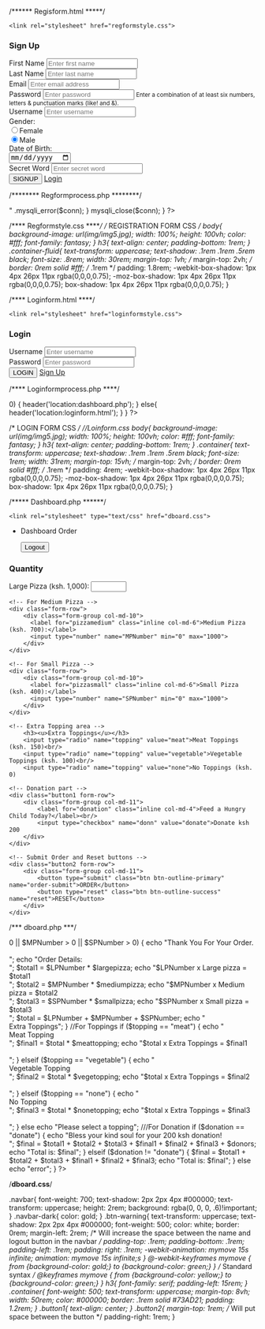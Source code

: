 /****** Regisform.html *****/

<!DOCTYPE html>
<html>
<head>
	<title>Registration Form</title>
	<meta charset="utf-8">
	<meta name="viewport" content="width=device-width, initial-scale=1">
	<link rel="stylesheet" href="https://maxcdn.bootstrapcdn.com/bootstrap/4.3.1/css/bootstrap.min.css">
	<script src="https://ajax.googleapis.com/ajax/libs/jquery/3.3.1/jquery.min.js"></script>
	<script src="https://cdnjs.cloudflare.com/ajax/libs/popper.js/1.14.7/umd/popper.min.js"></script>
	<script src="https://maxcdn.bootstrapcdn.com/bootstrap/4.3.1/js/bootstrap.min.js"></script>
	<script src="https://use.fontawesome.com/releases/v5.7.0/js/all.js"></script>

	<link rel="stylesheet" href="regformstyle.css">
</head>
<body>
<div class="container-fluid">
<form action="regformprocess.php" method="POST">
	<h3>Sign Up</h3>
<!-- First Name -->
  <div class="form-row">
	<div class="form-group col-md-6">
		<label for="firstname">First Name</label>
		<input type="text" name="firstname" class="form-control" required="true" placeholder="Enter first name"/>
	</div>
<!-- Last Name -->
	<div class="form-group col-md-6">
		<label for="Lastname">Last Name</label>
		<input type="text" name="lastname" class="form-control" required="true" placeholder="Enter last name"/>
	</div>
  </div>
<!-- Email -->
  <div class="form-row">
	<div class="form-group col-sm-12">
	  <label for="email">Email</label>
	  <input type="email" name="email" class="form-control" required="true" placeholder="Enter email address" />
	</div>
  </div>
<!-- Password -->
  <div class="form-row">
    <div class="form-group col-sm-12">
      <label for="password">Password</label>
      <input type="password" name="password" class="form-control" required="true" placeholder="Enter password" />
      <small>Enter a combination of at least six numbers, letters & punctuation marks (like! and &).</small>
    </div>
  </div>
<!-- Username -->
  <div class="form-row">
    <div class="form-group col-sm-12">
      <label for="username">Username</label>
      <input type="text" name="username" class="form-control" required="true" placeholder="Enter username" />
    </div>
  </div>
<!-- Gender -->
  <div class="form-row">
  	<label for="gender" class="radio-inline col-sm-4">Gender: </label>
	<div class="form-group col-sm-3">
	  <input type="radio" name="gender" value="F" checked="true" />Female<br/>
	  <input type="radio" name="gender" value="M" checked="true" />Male
<!--<div class="form-group col-sm-3">
	<select name="gender" class="form-control">
		<option value="male">Male</option>
		<option value="female">Female</option>
	</select>
	</div> -->
	</div>
  </div>
<!-- Date of Birth -->
  <div class="form-row">
  	<label for="dob" class="col-sm-4 col-form-label">Date of Birth:</label>
  	<div class="form-group col-md-6">
  	  <input type="date" name="dob" class="form-control" required="true">
  	</div>
  </div>
<!-- Secret word -->
  <div class="form-row">
    <div class="form-group col-sm-12">
      <label for="secretword">Secret Word</label>
      <input type="text" name="secretword" class="form-control" required="true" placeholder="Enter secret word" />
    </div>
  </div>
<!-- Submit and Reset buttons -->
  <button type="submit" class="btn btn-outline-success" name="signup-submit">SIGNUP</button>
  <a href="loginform.html" class="btn btn-outline-primary">Login</a>
</form>
</div>
</body>
</html>

/******** Regformprocess.php ********/
<?php
	$servername = "localhost";
	$username = "root";
	$password = "";
	$dbname = "gwdb";

// CREATE CONNECTION
	$conn = mysqli_connect($servername, $username, $password, $dbname);

// CHECK CONNECTION
	if (!$conn) {
   		die("Connection failed: " .mysqli_connect_error());
	}
	echo "Connected successfully";

/* //CREATE DATABASE 
$sql = "CREATE DATABASE gwdb";
if (mysqli_query($conn, $sql)) {
    echo "Database created successfully";
} else {
    echo "Error creating database: " . mysqli_error($conn);
}
*/

/* //SQL TO CREATE A TABLE 
$sql = "CREATE TABLE Regtb (
id INT(6) UNSIGNED AUTO_INCREMENT PRIMARY KEY, 
FirstName VARCHAR(30) NOT NULL,
LastName VARCHAR(30) NOT NULL,
Email VARCHAR(50) NOT NULL,
Username VARCHAR(30) NOT NULL,
Password VARCHAR(20),
Gender Char(1),
Birth_Date DATE,
SecretWord VARCHAR(20) NOT NULL
)"; 
if (mysqli_query($conn, $sql)) {
    echo "Table Regtb created successfully";
} else {
    echo "Error creating table: " . mysqli_error($conn);
} */

// TO INSERT DATA INTO MYSQL
if(isset($_POST['signup-submit'])){
	$firstname = $_POST['firstname'];
	$lastname  = $_POST['lastname'];
	$email     = $_POST['email'];
	$username  = $_POST['username'];
	$password  = $_POST['password'];
	$gender    = $_POST['gender'];
	$dob       = $_POST['dob'];
	$secretword= $_POST['secretword'];

		//var_dump($_POST);

	$sql = "INSERT INTO Regtb (FirstName, LastName, Email, Username, Password, Gender, Birth_Date, SecretWord)
		VALUES('$firstname', '$lastname', '$email', '$username', '$password', '$gender', '$dob', '$secretword')";

	if(mysqli_query($conn, $sql)) 
	{
    	echo "New record created successfully";
	} 
	else 
	{
    	echo "Error: " . $sql . "<br>" .mysqli_error($conn);
	}
mysqli_close($conn);
}
?>

/**** Regformstyle.css *****/
/* REGISTRATION FORM CSS */
body{
	background-image: url(img/img5.jpg);
	width: 100%;
	height: 100vh;
	color: #fff;
	font-family: fantasy;
	}
h3{
	text-align: center;
	padding-bottom: 1rem;
	}
.container-fluid{
	text-transform: uppercase;
	text-shadow: .1rem .1rem .5rem black;
	font-size: .8rem;
	width: 30rem;
	margin-top: 1vh; /* margin-top: 2vh; */
	border: 0rem solid #fff; /* .1rem */
	padding: 1.8rem;
	-webkit-box-shadow: 1px 4px 26px 11px rgba(0,0,0,0.75);
	-moz-box-shadow: 1px 4px 26px 11px rgba(0,0,0,0.75);
	box-shadow: 1px 4px 26px 11px rgba(0,0,0,0.75);
	}

/**** Loginform.html ****/
<!DOCTYPE html>
<html>
<head>
	<title>Login Form</title>
	<meta charset="utf-8">
	<meta name="viewport" content="width=device-width, initial-scale=1">
	<link rel="stylesheet" href="https://maxcdn.bootstrapcdn.com/bootstrap/4.3.1/css/bootstrap.min.css">
	<script src="https://ajax.googleapis.com/ajax/libs/jquery/3.3.1/jquery.min.js"></script>
	<script src="https://cdnjs.cloudflare.com/ajax/libs/popper.js/1.14.7/umd/popper.min.js"></script>
	<script src="https://maxcdn.bootstrapcdn.com/bootstrap/4.3.1/js/bootstrap.min.js"></script>
	<script src="https://use.fontawesome.com/releases/v5.7.0/js/all.js"></script>

	<link rel="stylesheet" href="loginformstyle.css">
</head>
<body>
<div class="container">
<form action="loginformprocess.php" method="POST">
	<h3>Login</h3>
 	<!-- Username -->
  	<div class="form-row">
   		<div class="form-group col-sm-12">
          <label for="username">Username</label>
          <i class="fas fa-user"></i>
          <input type="text" name="uname" class="form-control" required="true" placeholder="Enter username" />
        </div>
    </div>
    <!-- Password -->
  	<div class="form-row">
     	<div class="form-group col-sm-12">
      	  <label for="password">Password</label>
      	  <i class="fas fa-lock"></i>
      	  <input type="password" name="pword" class="form-control" required="true" placeholder="Enter password" />
    	</div>
  	</div>
	<!-- Login & SignUp buttons -->
		<button type="submit" class="btn btn-outline-success" name="login-submit">LOGIN</button>
  		<a href="regform.html" class="btn btn-outline-primary">Sign Up</a>
</form>
</div>
</body>
</html>


/**** Loginformprocess.php ****/
<?php
	$servername = "localhost";
	$username = "root";
	$password = "";
	$dbname = "gwdb";

// CREATE CONNECTION
	$conn = mysqli_connect($servername, $username, $password, $dbname);

/*// CHECK CONNECTION 
	if (!$conn) {
   		die("Connection failed: " .mysqli_connect_error());
	}
	echo "Connected successfully";
*/

if(isset($_POST['login-submit'])) {
	$name = $_POST['uname'];
	$pass = $_POST['pword'];

	$sql = "SELECT * FROM regtb WHERE Username='$name'&& Password='$pass'";

	$result = mysqli_query($conn, $sql);
	if(mysqli_num_rows($result) > 0)
	{
		header('location:dashboard.php');
	}
	else{
		header('location:loginform.html');
	}
}
?>

/* LOGIN FORM CSS */ //Loinform.css
body{
	background-image: url(img/img5.jpg);
	width: 100%;
	height: 100vh;
	color: #fff;
	font-family: fantasy;
	}
h3{
	text-align: center;
	padding-bottom: 1rem;
	}
.container{
	text-transform: uppercase;
	text-shadow: .1rem .1rem .5rem black;
	font-size: 1rem;
	width: 31rem;
	margin-top: 15vh; /* margin-top: 2vh; */
	border: 0rem solid #fff; /* .1rem */
	padding: 4rem;
	-webkit-box-shadow: 1px 4px 26px 11px rgba(0,0,0,0.75);
	-moz-box-shadow: 1px 4px 26px 11px rgba(0,0,0,0.75);
	box-shadow: 1px 4px 26px 11px rgba(0,0,0,0.75);
	}


/***** Dashboard.php ******/
<?php
	session_start();
?>
<!DOCTYPE html>
<html lang="en-US">
<head>
	<title>Welcome</title>
	<meta charset="UTF-8">
	<meta name="viewport" content="width=device-width, initial-scale=1">
	<link rel="stylesheet" href="https://maxcdn.bootstrapcdn.com/bootstrap/4.3.1/css/bootstrap.min.css">
	<script src="https://ajax.googleapis.com/ajax/libs/jquery/3.3.1/jquery.min.js"></script>
	<script src="https://cdnjs.cloudflare.com/ajax/libs/popper.js/1.14.7/umd/popper.min.js"></script>
	<script src="https://maxcdn.bootstrapcdn.com/bootstrap/4.3.1/js/bootstrap.min.js"></script>
	<script src="https://use.fontawesome.com/releases/v5.7.0/js/all.js"></script>

	<link rel="stylesheet" type="text/css" href="dboard.css">
	
</head>
<body>
<div class="container">
<form action="dboard.php" method="POST">  <!-- use if statement in the code to display... -->
<nav class="navbar navbar-expand-md navbar-dark bg-dark fixed-top">
	<ul class="navbar-nav">
		<li class="nav-item">
			<a class="nav-name">Dashboard Order</a>
		</li>
	</ul>
	<ul class="navbar-nav ml-auto">
		<?php
			echo $_SESSION['user']; 
		?>
		<button type="submit" name="logout-submit" class="btn btn-warning btn-md">
			<i class="fas fa-sign-out-alt"></i>Logout
		</button>
		</li>
	</ul>
</nav>
	<!-- For Large Pizza -->	<!-- class="inline col-md-5" align the input field on top of each other. -->
	<div class="form-row">
		<h3>Quantity</h3>
		<div class="form-group col-md-10">
		  <label for="pizzalarge" class="inline col-md-6">Large Pizza (ksh. 1,000):</label> 
		  <input type="number" name="LPNumber" min="0" max="1000">
		</div>
	</div>

	<!-- For Medium Pizza -->
	<div class="form-row">
		<div class="form-group col-md-10">
		  <label for="pizzamedium" class="inline col-md-6">Medium Pizza (ksh. 700):</label>
		  <input type="number" name="MPNumber" min="0" max="1000">
		</div>
	</div>

	<!-- For Small Pizza -->
	<div class="form-row">
		<div class="form-group col-md-10">
		  <label for="pizzasmall" class="inline col-md-6">Small Pizza (ksh. 400):</label>
		  <input type="number" name="SPNumber" min="0" max="1000">
		</div>
	</div>

	<!-- Extra Topping area -->
		<h3><u>Extra Toppings</u></h3>
		<input type="radio" name="topping" value="meat">Meat Toppings (ksh. 150)<br/>
		<input type="radio" name="topping" value="vegetable">Vegetable Toppings (ksh. 100)<br/>
		<input type="radio" name="topping" value="none">No Toppings (ksh. 0)

	<!-- Donation part -->
	<div class="button1 form-row">
   		<div class="form-group col-md-11">
			<label for="donation" class="inline col-md-4">Feed a Hungry Child Today?</label><br/>
			<input type="checkbox" name="donn" value="donate">Donate ksh 200
		</div>
	</div>

	<!-- Submit Order and Reset buttons -->
	<div class="button2 form-row">
	    <div class="form-group col-md-11">
	    	<button type="submit" class="btn btn-outline-primary" name="order-submit">ORDER</button>
			<button type="reset" class="btn btn-outline-success" name="reset">RESET</button>
	    </div>
	</div>
</form>
</div>
</body>
</html>

/*** dboard.php ***/
<?php
	session_start();

if(isset($_POST['logout-submit'])) 
	{
		unset($_SESSION['user']);
		unset($_SESSION['access']);
		session_destroy();
		header("location: loginform.html");
	}

// Variable and values
	$largepizza = 1000;
	$mediumpizza = 700;
	$smallpizza = 400;
	$meattopping = 150;
	$vegetopping = 100;
	$nonetopping = 0;
	$donors = 200;
	$total1 = "0";
	$total2 = "0";
	$total3 = "0";
	$final  = "0";
	$final1 = "0";
	$final2 = "0";
	$final3 = "0";


if(isset($_POST['order-submit']))
{
	$LPNumber = $_POST['LPNumber'];
	$MPNumber = $_POST['MPNumber'];
	$SPNumber = $_POST['SPNumber'];
	$topping  = $_POST['topping'];
	$donation = $_POST['donn'];

	//For Order
	if ($LPNumber > 0 || $MPNumber > 0 || $SPNumber > 0)
	{
		echo "Thank You For Your Order.<br/><br/>";
		echo "Order Details:<br/>";

		$total1 = $LPNumber * $largepizza;
		echo "$LPNumber x Large pizza = $total1 <br/>";
		$total2 = $MPNumber * $mediumpizza;
		echo "$MPNumber x Medium pizza = $total2 <br/>";
		$total3 = $SPNumber * $smallpizza;
		echo "$SPNumber x Small pizza = $total3 <br/>";
	
		$total = $LPNumber + $MPNumber + $SPNumber;

		echo "<br/>Extra Toppings";
	}
	//For Toppings
	if ($topping == "meat") 
	{
		echo "<br/>Meat Topping<br/>";
		$final1 = $total * $meattopping;
		echo "$total x Extra Toppings = $final1<br/><br/>";
	}
	elseif ($topping == "vegetable") 
	{
		echo "<br/>Vegetable Topping<br/>";
		$final2 = $total * $vegetopping;
		echo "$total x Extra Toppings = $final2<br/><br/>";
	}
	elseif ($topping == "none") 
	{
		echo "<br/>No Topping<br/>";
		$final3 = $total * $nonetopping;
		echo "$total x Extra Toppings = $final3<br/><br/>";
	}
	else
		echo "Please select a topping";

	///For Donation
	if ($donation == "donate") 
	{
		echo "Bless your kind soul for your 200 ksh donation!<br/>";
		$final = $total1 + $total2 + $total3 + $final1 + $final2 + $final3 + $donors;
		echo "Total is: $final";
	}

	elseif ($donation != "donate") 
	{
		$final = $total1 + $total2 + $total3 + $final1 + $final2 + $final3;
		echo "Total is: $final";
	}
	else
		echo "error";
}
?>

/**dboard.css**/

.navbar{
	font-weight: 700;
	text-shadow: 2px 2px 4px #000000;
	text-transform: uppercase;
	height: 2rem;
	background: rgba(0, 0, 0, .6)!important;
	}
.navbar-dark{
	color: gold;
	}
.btn-warning{
	text-transform: uppercase;
	text-shadow: 2px 2px 4px #000000;
	font-weight: 500;
	color: white;
	border: 0rem;
	margin-left: 2rem; /* Will increase the space between the name and logout button in the navbar */
	padding-top: .1rem;
	padding-bottom: .1rem;
	padding-left: .1rem;
	padding: right: .1rem;
	-webkit-animation: mymove 15s infinite;
	animation: mymove 15s infinite;s
	}
	@-webkit-keyframes mymove {
  	from {background-color: gold;}
  	to {background-color: green;}
  	}
/* Standard syntax */
	@keyframes mymove {
  	from {background-color: yellow;}
  	to {background-color: green;}
	}
h3{
	font-family: serif;
	padding-left: 15rem;
	}
.container{
	font-weight: 500;
	text-transform: uppercase;
	margin-top: 8vh;
	width: 50rem;
	color: #000000;
	border: .1rem solid #73AD21;
	padding: 1.2rem;
	}
.button1{
	text-align: center;
	}
.button2{
	margin-top: 1rem; /* Will put space between the button */
	padding-right: 1rem;
	}
